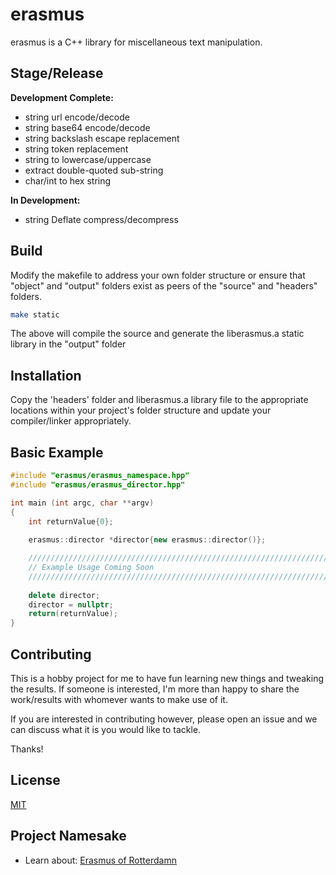 # erasmus

erasmus is a C++ library for miscellaneous text manipulation.

## Stage/Release

**Development Complete:**
-   string url encode/decode
-   string base64 encode/decode
-   string backslash escape replacement
-   string token replacement
-   string to lowercase/uppercase
-   extract double-quoted sub-string
-   char/int to hex string

**In Development:**
-   string Deflate compress/decompress

## Build

Modify the makefile to address your own folder structure or ensure that "object" and "output" folders exist as peers of the "source" and "headers" folders.

```bash
make static
```
The above will compile the source and generate the liberasmus.a static library in the "output" folder

## Installation

Copy the 'headers' folder and liberasmus.a library file to the appropriate locations within your project's folder structure and update your compiler/linker appropriately.

## Basic Example

```c++
#include "erasmus/erasmus_namespace.hpp"
#include "erasmus/erasmus_director.hpp"

int main (int argc, char **argv)
{
    int returnValue{0};
    
    erasmus::director *director{new erasmus::director()};

    ///////////////////////////////////////////////////////////////////////////////
    // Example Usage Coming Soon
    ///////////////////////////////////////////////////////////////////////////////
    
    delete director;
    director = nullptr;
    return(returnValue);
}
```

## Contributing

This is a hobby project for me to have fun learning new things and tweaking the results.  If someone is interested, I'm more than happy to share the work/results with whomever wants to make use of it.

If you are interested in contributing however, please open an issue and we can discuss what it is you would like to tackle.  

Thanks!

## License
[MIT](https://choosealicense.com/licenses/mit/)

## Project Namesake
-   Learn about: [Erasmus of Rotterdamn](https://en.wikipedia.org/wiki/Erasmus)
